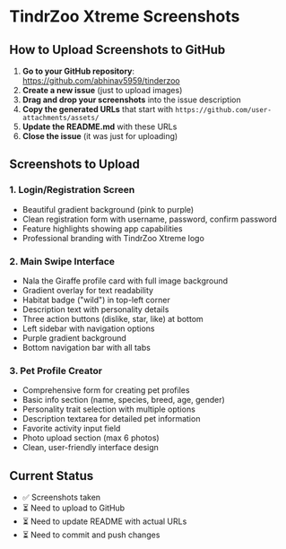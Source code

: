 # TindrZoo Xtreme Screenshots

## How to Upload Screenshots to GitHub

1. **Go to your GitHub repository**: https://github.com/abhinav5959/tinderzoo
2. **Create a new issue** (just to upload images)
3. **Drag and drop your screenshots** into the issue description
4. **Copy the generated URLs** that start with `https://github.com/user-attachments/assets/`
5. **Update the README.md** with these URLs
6. **Close the issue** (it was just for uploading)

## Screenshots to Upload

### 1. Login/Registration Screen
- Beautiful gradient background (pink to purple)
- Clean registration form with username, password, confirm password
- Feature highlights showing app capabilities
- Professional branding with TindrZoo Xtreme logo

### 2. Main Swipe Interface  
- Nala the Giraffe profile card with full image background
- Gradient overlay for text readability
- Habitat badge ("wild") in top-left corner
- Description text with personality details
- Three action buttons (dislike, star, like) at bottom
- Left sidebar with navigation options
- Purple gradient background
- Bottom navigation bar with all tabs

### 3. Pet Profile Creator
- Comprehensive form for creating pet profiles
- Basic info section (name, species, breed, age, gender)
- Personality trait selection with multiple options
- Description textarea for detailed pet information
- Favorite activity input field
- Photo upload section (max 6 photos)
- Clean, user-friendly interface design

## Current Status
- ✅ Screenshots taken
- ⏳ Need to upload to GitHub
- ⏳ Need to update README with actual URLs
- ⏳ Need to commit and push changes
